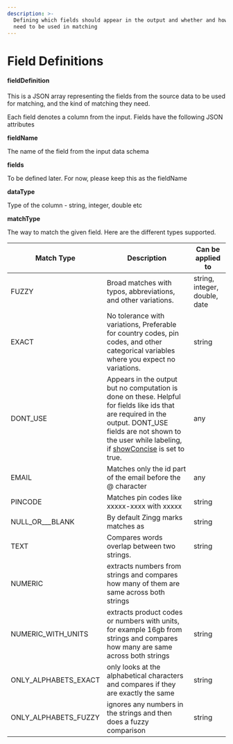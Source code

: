 ```yaml
---
description: >-
  Defining which fields should appear in the output and whether and how they
  need to be used in matching
---
```


# Field Definitions

#### fieldDefinition

This is a JSON array representing the fields from the source data to be used for matching, and the kind of matching they need.

Each field denotes a column from the input. Fields have the following JSON attributes

**fieldName**

The name of the field from the input data schema

**fields**

To be defined later. For now, please keep this as the fieldName

**dataType**

Type of the column - string, integer, double etc

**matchType**

&#x20;The way to match the given field. Here are the different types supported.&#x20;

| Match Type             | Description                                                                                                                                                                                                                                           | Can be applied to             |
| ---------------------- | ----------------------------------------------------------------------------------------------------------------------------------------------------------------------------------------------------------------------------------------------------- | ----------------------------- |
| FUZZY                  | Broad matches with typos, abbreviations, and other variations.                                                                                                                                                                                        | string, integer, double, date |
| EXACT                  | No tolerance with variations, Preferable for country codes, pin codes, and other categorical variables where you expect no variations.                                                                                                                | string                        |
| DONT\_USE              | Appears in the output but no computation is done on these. Helpful for fields like ids that are required in the output. DONT\_USE fields are not shown to the user while labeling, if [showConcise](field-definitions.md#showconcise) is set to true. | any                           |
| EMAIL                  | Matches only the id part of the email before the @ character                                                                                                                                                                                          | any                           |
| PINCODE                | Matches pin codes like xxxxx-xxxx with xxxxx                                                                                                                                                                                                          | string                        |
| NULL\_OR_\__BLANK      | By default Zingg marks matches as                                                                                                                                                                                                                     | string                        |
| TEXT                   | Compares words overlap between two strings.                                                                                                                                                                                                           | string                        |
| NUMERIC                | extracts numbers from strings and compares how many of them are same across both strings                                                                                                                                                              |                               |
| NUMERIC\_WITH\_UNITS   | extracts product codes or numbers with units, for example 16gb from strings and compares how many are same across both strings                                                                                                                        | string                        |
| ONLY\_ALPHABETS\_EXACT | only looks at the alphabetical characters and compares if they are exactly the same                                                                                                                                                                   | string                        |
| ONLY\_ALPHABETS\_FUZZY | ignores any numbers in the strings and then does a fuzzy comparison                                                                                                                                                                                   | string                        |

####
